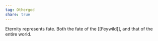 ```yaml
---
tag: Othergod
share: true  
---
```

Eternity represents fate. Both the fate of the [[Feywild]], and that of the entire world.